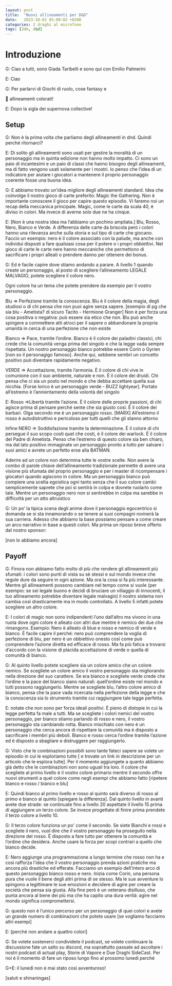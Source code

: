 ```yaml
---
layout: post
title:  "Nuovi allineamenti per D&D"
date:   2023-10-02 05:00:02 +0200
categories: 2 draghi al microfono
tags: [2dm, d&d]
---
```


# Introduzione

G: Ciao a tutti, sono Giada Taribelli e sono qui con Emilio Palmerini

E: Ciao

G: Per parlarvi di Giochi di ruolo, cose fantasy e 

<aside>
🐲 allineamenti colorati!

</aside>

E: Dopo la sigla dei supernova collective!

## Setup

G: Non è la prima volta che parliamo degli allineamenti in dnd. Quindi perché ritornarci?

E: Di solito gli allineamenti sono usati per gestire la moralità di un personaggio ma in quinta edizione non hanno molto impatto. Ci sono un paio di incantesimi e un paio di classi che hanno bisogno degli allineamenti, ma di fatto vengono usati solamente per i mostri. Io penso che l’idea di un indicatore per aiutare i giocatori a mantenere il proprio personaggio coerente fosse una buona idea. 

G: E abbiamo trovato un’idea migliore degli allineamenti standard.  Idea che coinvolge il nostro gioco di carte preferito: Magic the Gathering. Non è importante conoscere il gioco per capire questo episodio. Vi faremo noi un recap della meccanica principale. Magic, come le carte da scala 40, è diviso in colori. Ma invece di averne solo due ne ha cinque.

E: [Non è una nostra idea ma l’abbiamo un pochino ampliata.] Blu, Rosso, Nero, Bianco e Verde. A differenza delle carte da briscola però i colori hanno una rilevanza anche sulla storia e sul tipo di carte che giocano. Faccio un esempio: nero è il colore associato con la palude, ma anche con individui disposti a fare qualsiasi cosa per il potere o i propri obbiettivi. Nel gioco di carte le carte nere hanno meccaniche che permettono di sacrificare i propri alleati o prendere danno per ottenere dei bonus. 

G: Ed è facile capire dove stiamo andando a parare. A livello 1 quando create un personaggio, al posto di scegliere l’allineamento LEGALE MALVAGIO, potete scegliere il colore nero. 

Ogni colore ha un tema che potete prendere da esempio per il vostro personaggio.

Blu ⇒ Perfezione tramite la conoscenza. Blu è il colore della magia, degli studiosi o di chi pensa che non puoi agire senza sapere. [esempio di pg che sia blu - Ametista? di sicuro Tacito - Hermione Granger] Non è per forza una cosa positiva o negativa: può essere sia etico che non. Blu può anche spingere a commettere atti atroci per il sapere o abbandonare la propria umanità in cerca di una perfezione che non esiste

Bianco ⇒ Pace, tramite l’ordine. Bianco è il colore dei paladini classici, chi crede che la comunità venga prima del singolo e che la legge vada sempre rispettata. Un nostro personaggio bianco potrebbe essere Corin o Gyrien [non so il personagigo famoso]. Anche qui, sebbene sembri un concetto positivo può diventare rapidamente negativo.

VERDE ⇒ Accettazione, tramite l’armonia. È il colore di chi vive in comunione con il suo ambiente, naturale e non. È il colore dei druidi. Chi pensa che ci sia un posto nel mondo e che debba accettare quella sua nicchia. [Forse lorico è un personaggio verde - BUZZ lightyear]. Portato all’estremo è l’annientamento della volontà del singolo

E: Rosso ⇒Libertà tramite l’azione. È il colore delle proprie passioni, di chi agisce prima di pensare perché sente che sia giusto così. È il colore dei barbari. Olga secondo me è un personaggio rosso. [MARX] All’estremo il rosso è autodistruttivo e pericoloso per tutti quelli che gli stanno attorno

Infine NERO ⇒ Soddisfazione tramite la determinazione. È il colore di chi persegue il suo scopo costi quel che costi, è il colore dei warlock. È il colore del Padre di Ametista. Penso che l’estremo di questo colore sia ben chiaro, ma dal lato positivo immaginate un personaggio pronto a tutto per salvare i suoi amici e avrete un perfetto eroe alla BATMAN. 

Aderire ad un colore non determina tutte le vostre scelte. Non avere la combo di parole chiave dell’allineamento tradizionale permette di avere una visione più sfumata del proprio personaggio e per i master di ricompensare i giocatori quando agiscono in colore. Ma un personaggio bianco può compiere una scelta egoistica ogni tanto senza che il suo colore cambi: semplicemente saprete che poi si sentirà in colpa e dovrete ruolarlo come tale. Mentre un personaggio nero non si sentirebbe in colpa ma sarebbe in difficoltà per un atto altruistico

G: Un po’ la tipica scena degli anime dove il personaggio egocentrico si domanda se si sta innamorando o se tenere ai suoi compagni rovinerà la sua carriera. Adesso che abbiamo la base possiamo pensare a come creare un arco narrativo in base a questi colori. Ma prima un riposo breve offerto dal nostro sponsor:

[non lo abbiamo ancora]

## Payoff

G: Finora non abbiamo fatto molto di più che rendere gli allineamenti più sfumati: i colori sono punti di vista su sè stessi e sul mondo invece che regole dure da seguire in ogni azione. Ma ora la cosa si fa più interessante. Mentre gli allineamenti possono cambiare nel tempo come si vuole (per esempio: se sei legale buono e decidi di bruciare un villaggio di innocenti, il tuo allineamento potrebbe diventare legale malvagio) il nostro sistema non cambia così drasticamente ma in modo controllato. A livello 5 infatti potete scegliere un altro colore. 

E: I colori di magic non sono indipendenti l’uno dall’altro ma vivono in una ruota dove ogni colore è alleato con altri due mentre è nemico dei due che rimangono. Esempio: Nero è alleato di blue e rosso e nemico di verde e bianco. È facile capire il perché: nero può comprendere la voglia di perfezione di blu, per nero è un obbiettivo onesto così come può comprendere l’azione diretta ed efficace di rosso. Ma fa più fatica a trovarsi d’accordo con la visione di placida accettazione di verde o quella di comunità di bianco. 

G: Al quinto livello potete scegliere sia un colore amico che un colore nemico. Se scegliete un colore amico il vostro personaggio sta migliorando nella direzione del suo carattere. Se era bianco e scegliete verde crede che l’ordine e la pace del bianco siano naturali: quell’ordine esiste nel mondo e tutti possono raggiungerlo. Mentre se scegliete blu, l’altro colore amico di bianco, pensa che la pace vada ricercata nella perfezione della legge e che la conoscenza sia lo strumento tramite cui raggiungere tale legge perfetta.

E: notate che non sono per forza ideali positivi. È pieno di distopie in cui la legge perfetta fa male a tutti. Ma se scegliete i colori nemici del vostro personaggio, per bianco stiamo parlando di rosso e nero, il vostro personaggio sta cambiando rotta. Bianco mischiato con nero è un personaggio che cerca ancora di rispettare la comunità ma è disposto a sacrificare i membri più deboli. Bianco e rosso cerca l’ordine tramite l’azione ed è disposto a sbagliare e distruggere per raggiungerlo. 

G: Visto che le combinazioni possibili sono tante fateci sapere se volete un episodio in cui le esploriamo tutte [ e trovate un link in descrizione per un articolo che le esplora tutte]. Per il momento aggiungete a quanto abbiamo già detto che le combinazioni non sono uguali tra loro. Il colore che scegliete al primo livello è il vostro colore primario mentre il secondo offre nuovi strumenti a quel colore come negli esempi che abbiamo fatto [ripetere bianco e rosso / bianco e blu]

E: Quindi bianco al primo livello e rosso al quinto sarà diverso di rosso al primo e bianco al quinto [spiegare la differenza]. Dal quinto livello in avanti avete due strade: se continuate fino a livello 20 aspettate il livello 15 prima di aggiungere un terzo colore. Se invece progettate di finire prima prendete il terzo colore a livello 10. 

G: Il terzo colore funziona un po' come il secondo. Se siete Bianchi e rossi e scegliete il nero, vuol dire che il vostro personaggio ha proseguito nella direzione del rosso. È disposto a fare tutto per ottenere la comunità e l’ordine che desidera. Anche usare la forza per scopi contrari a quello che bianco decide.

E: Nero aggiunge una programmazione a lungo termine che rosso non ha e così rafforza l’idea che il vostro personaggio prenda azioni pratiche ma ancora più drastiche ed efferate. Facciamo un esempio dell’intero arco di questo personaggio bianco rosso e nero. Inizia come Corin, una persona pura che vuole il bene degli altri prima di se stesso. Ma le sue avventure lo spingono a legittimare le sue emozioni e decidere di agire per creare la società che pensa sia giusta. Alla fine però è un veterano disilluso, che punta ancora al bene dei più ma che ha capito una dura verità: agire nel mondo significa compromettersi.

G: questo non è l’unico percorso per un personaggio di quei colori e avete un grande numero di combinazioni che potete usare [se vogliamo facciamo altri esempi]

E: [perché non andare a quattro colori]

G: Se volete sostenerci condividete il podcast, se volete continuare la discussione fate un salto su discord, ma soprattutto passate ad ascoltare i nostri podcast di actual play, Storie di Vapore e Due Draghi SideCast. Per noi è il momento di fare un riposo lungo fino al prossimo lunedì perché

G+E: il lunedì non è mai stato così avventuroso!

[saluti e shinaningas]